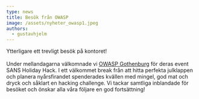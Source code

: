 ```yaml
---
type: news
title: Besök från OWASP
image: /assets/nyheter_owasp1.jpeg
authors:
  - gustavhjelm
---
```

Ytterligare ett trevligt besök på kontoret!\
\
Under mellandagarna välkomnade vi [OWASP Gothenburg](https://www.linkedin.com/company/owasp-gothenburg/) för deras event SANS Holiday Hack. I ett välkommet break från att hitta perfekta julklappen och planera nyårsfirandet spenderades kvällen med mingel, god mat och dryck och såklart en hacking challenge. Vi tackar samtliga inblandade för besöket och önskar alla våra följare en god fortsättning!

<div class="image-grid"><img src="/assets/nyheter_owasp2.jpeg" alt=""><img src="/assets/nyheter_owasp3.jpeg" alt=""><img src="/assets/nyheter_owasp1.jpeg" alt=""></div>